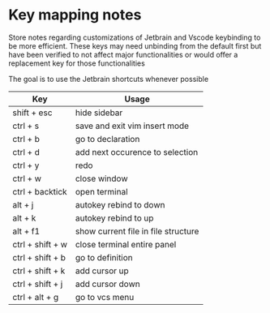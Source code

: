 # Key mapping notes

Store notes regarding customizations of Jetbrain and Vscode keybinding to be more efficient. These keys may need unbinding from the default first but have been verified to not affect major functionalities or would offer a replacement key for those functionalities

The goal is to use the Jetbrain shortcuts whenever possible

| Key              | Usage                               |
|------------------|-------------------------------------|
| shift + esc      | hide sidebar                        |
| ctrl + s         | save and exit vim insert mode       |
| ctrl + b         | go to declaration                   |
| ctrl + d         | add next occurence to selection     |
| ctrl + y         | redo                                |
| ctrl + w         | close window                        |
| ctrl + backtick  | open terminal                       |
| alt + j          | autokey rebind to down              |
| alt + k          | autokey rebind to up                |
| alt + f1         | show current file in file structure |
| ctrl + shift + w | close terminal entire panel         |
| ctrl + shift + b | go to definition                    |
| ctrl + shift + k | add cursor up                       |
| ctrl + shift + j | add cursor down                     |
| ctrl + alt + g   | go to vcs menu                      |
